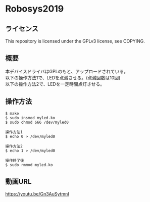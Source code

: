# Robosys2019

## ライセンス
This repository is licensed under the GPLv3 license, see COPYING.

## 概要
本デバイスドライバはGPLのもと、アップロードされている。
<br>以下の操作方法1で、LEDを点滅させる。(点滅回数は10回)
<br>以下の操作方法2で、LEDを一定時間点灯させる。

## 操作方法
    $ make  
    $ sudo insmod myled.ko  
    $ sudo chmod 666 /dev/myled0  
    
    操作方法1
    $ echo 0 > /dev/myled0
  
    操作方法2
    $ echo 1 > /dev/myled0

    操作終了後
    $ sudo rmmod myled.ko

## 動画URL
https://youtu.be/Gn3AuSytmnI
